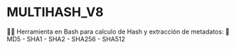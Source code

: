 # MULTIHASH_V8
👨‍💻 Herramienta en Bash para calculo de Hash y extracción de metadatos: 🔐 MD5 - SHA1 - SHA2 - SHA256 - SHA512
